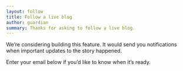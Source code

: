 ```yaml
---
layout: follow
title: Follow a live blog
author: guardian
summary: Thanks for asking to follow a live blog.
---
```


We’re considering building this feature. It would send you notifications when important updates to the story happened.

Enter your email below if you’d like to know when it’s ready.
